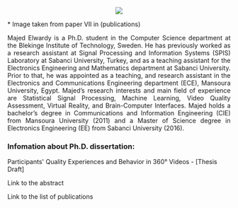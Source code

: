 

<p align="center">
  <img  src="https://www.mdpi.com/computers/computers-10-00080/article_deploy/html/images/computers-10-00080-g001-550.jpg">
  <figcaption>* Image taken from paper VII in (<a style="text-decoration:none" href="/publications">publications</a>)</figcaption>
</p>

<p style="text-align: justify">Majed Elwardy is a Ph.D. student in the Computer Science department at the <a style="text-decoration:none" href="https://www.bth.se/"> Blekinge Institute of Technology</a>, Sweden. He has previously worked as a research assistant at Signal Processing and Information Systems (SPIS) Laboratory at Sabanci University, Turkey, and as a teaching assistant for the Electronics Engineering and Mathematics department at Sabanci University. Prior to that, he was appointed as a teaching, and research assistant in the Electronics and Communications Engineering department (ECE), Mansoura University, Egypt. Majed’s research interests and main field of experience are Statistical Signal Processing, Machine Learning, Video Quality Assessment, Virtual Reality, and Brain-Computer Interfaces. Majed holds a bachelor’s degree in Communications and Information Engineering (CIE) from Mansoura University (2011) and a Master of Science degree in Electronics Engineering (EE) from Sabanci University (2016). </p>

### Infomation about Ph.D. dissertation:
Participants' Quality Experiences and Behavior in 360° Videos - <a style="text-decoration:none" href="https://bthse-my.sharepoint.com/:b:/g/personal/mew_bth_se/EQlHyaaZeChBkpbhaJ-y9bUBzxJwgyzjUskni3Fy5alYGg?e=4L2w5h">[Thesis Draft]</a>

<a style="text-decoration:none" href="/abstract">Link to the abstract</a>

<a style="text-decoration:none" href="/publications">Link to the list of publications</a>

<div id="map-container" style="width: 200px; height: 150px; overflow: hidden;">
    <script type="text/javascript" id="clustrmaps" src="//clustrmaps.com/map_v2.js?d=OFyfD-etv4HrvFgotxNMx7M1ONPY__ik2nr36ZYB26w&cl=ffffff&w=a"></script>
</div>

